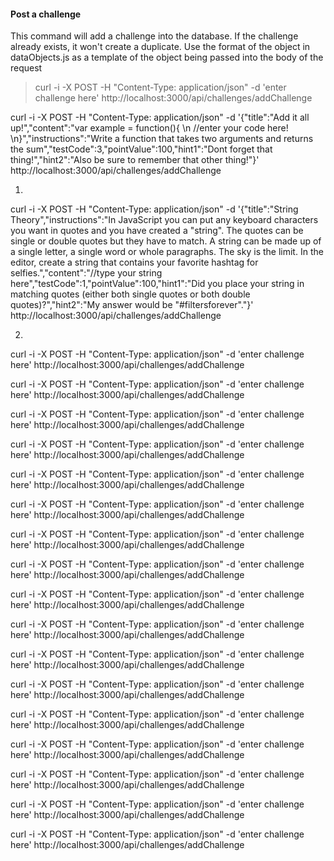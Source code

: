 
#### Post a challenge

This command will add a challenge into the database. If the challenge already exists, it won't create a duplicate. Use the format of the object in dataObjects.js as a template of the object being passed into the body of the request

>curl -i -X POST -H "Content-Type: application/json" -d 'enter challenge here' http://localhost:3000/api/challenges/addChallenge


curl -i -X POST -H "Content-Type: application/json" -d '{"title":"Add it all up!","content":"var example = function(){ \n //enter your code here! \n}","instructions":"Write a function that takes two arguments and returns the sum","testCode":3,"pointValue":100,"hint1":"Dont forget that thing!","hint2":"Also be sure to remember that other thing!"}' http://localhost:3000/api/challenges/addChallenge


1) 

curl -i -X POST -H "Content-Type: application/json" -d '{"title":"String Theory","instructions":"In JavaScript you can put any keyboard characters you want in quotes and you have created a \"string\".    The quotes can be single or double quotes but they have to match.  A string can be made up of a single letter,   a single word or whole paragraphs.  The sky is the limit.  In the editor, create a string that contains your favorite hashtag for selfies.","content":"//type your string here","testCode":1,"pointValue":100,"hint1":"Did you place your string in matching quotes (either both single quotes or both double quotes)?","hint2":"My answer would be \"#filtersforever\"."}' http://localhost:3000/api/challenges/addChallenge

2)

curl -i -X POST -H "Content-Type: application/json" -d 'enter challenge here' http://localhost:3000/api/challenges/addChallenge


curl -i -X POST -H "Content-Type: application/json" -d 'enter challenge here' http://localhost:3000/api/challenges/addChallenge

curl -i -X POST -H "Content-Type: application/json" -d 'enter challenge here' http://localhost:3000/api/challenges/addChallenge


curl -i -X POST -H "Content-Type: application/json" -d 'enter challenge here' http://localhost:3000/api/challenges/addChallenge


curl -i -X POST -H "Content-Type: application/json" -d 'enter challenge here' http://localhost:3000/api/challenges/addChallenge



curl -i -X POST -H "Content-Type: application/json" -d 'enter challenge here' http://localhost:3000/api/challenges/addChallenge


curl -i -X POST -H "Content-Type: application/json" -d 'enter challenge here' http://localhost:3000/api/challenges/addChallenge


curl -i -X POST -H "Content-Type: application/json" -d 'enter challenge here' http://localhost:3000/api/challenges/addChallenge


curl -i -X POST -H "Content-Type: application/json" -d 'enter challenge here' http://localhost:3000/api/challenges/addChallenge


curl -i -X POST -H "Content-Type: application/json" -d 'enter challenge here' http://localhost:3000/api/challenges/addChallenge


curl -i -X POST -H "Content-Type: application/json" -d 'enter challenge here' http://localhost:3000/api/challenges/addChallenge





curl -i -X POST -H "Content-Type: application/json" -d 'enter challenge here' http://localhost:3000/api/challenges/addChallenge



curl -i -X POST -H "Content-Type: application/json" -d 'enter challenge here' http://localhost:3000/api/challenges/addChallenge



curl -i -X POST -H "Content-Type: application/json" -d 'enter challenge here' http://localhost:3000/api/challenges/addChallenge



curl -i -X POST -H "Content-Type: application/json" -d 'enter challenge here' http://localhost:3000/api/challenges/addChallenge



curl -i -X POST -H "Content-Type: application/json" -d 'enter challenge here' http://localhost:3000/api/challenges/addChallenge


curl -i -X POST -H "Content-Type: application/json" -d 'enter challenge here' http://localhost:3000/api/challenges/addChallenge











